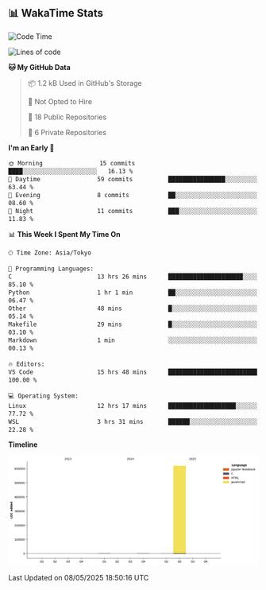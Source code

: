 ## 📊 WakaTime Stats

<!--START_SECTION:waka-->
![Code Time](http://img.shields.io/badge/Code%20Time-67%20hrs%2053%20mins-blue)

![Lines of code](https://img.shields.io/badge/From%20Hello%20World%20I%27ve%20Written-624.9%20thousand%20lines%20of%20code-blue)

**🐱 My GitHub Data** 

> 📦 1.2 kB Used in GitHub's Storage 
 > 
> 🚫 Not Opted to Hire
 > 
> 📜 18 Public Repositories 
 > 
> 🔑 6 Private Repositories 
 > 
**I'm an Early 🐤** 

```text
🌞 Morning                15 commits          ████░░░░░░░░░░░░░░░░░░░░░   16.13 % 
🌆 Daytime                59 commits          ████████████████░░░░░░░░░   63.44 % 
🌃 Evening                8 commits           ██░░░░░░░░░░░░░░░░░░░░░░░   08.60 % 
🌙 Night                  11 commits          ███░░░░░░░░░░░░░░░░░░░░░░   11.83 % 
```


📊 **This Week I Spent My Time On** 

```text
🕑︎ Time Zone: Asia/Tokyo

💬 Programming Languages: 
C                        13 hrs 26 mins      █████████████████████░░░░   85.10 % 
Python                   1 hr 1 min          ██░░░░░░░░░░░░░░░░░░░░░░░   06.47 % 
Other                    48 mins             █░░░░░░░░░░░░░░░░░░░░░░░░   05.14 % 
Makefile                 29 mins             █░░░░░░░░░░░░░░░░░░░░░░░░   03.10 % 
Markdown                 1 min               ░░░░░░░░░░░░░░░░░░░░░░░░░   00.13 % 

🔥 Editors: 
VS Code                  15 hrs 48 mins      █████████████████████████   100.00 % 

💻 Operating System: 
Linux                    12 hrs 17 mins      ███████████████████░░░░░░   77.72 % 
WSL                      3 hrs 31 mins       ██████░░░░░░░░░░░░░░░░░░░   22.28 % 
```

**Timeline**

![Lines of Code chart](https://raw.githubusercontent.com/Hen00af/Hen00af/main/assets/bar_graph.png)


 Last Updated on 08/05/2025 18:50:16 UTC
<!--END_SECTION:waka-->
